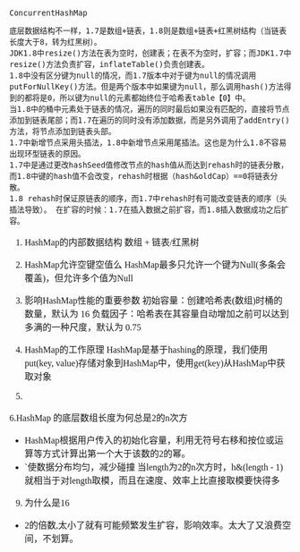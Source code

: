 <font face="Simsun" size=3>

~~~
ConcurrentHashMap
~~~


~~~
底层数据结构不一样，1.7是数组+链表，1.8则是数组+链表+红黑树结构（当链表长度大于8，转为红黑树）。
JDK1.8中resize()方法在表为空时，创建表；在表不为空时，扩容；而JDK1.7中resize()方法负责扩容，inflateTable()负责创建表。
1.8中没有区分键为null的情况，而1.7版本中对于键为null的情况调用putForNullKey()方法。但是两个版本中如果键为null，那么调用hash()方法得到的都将是0，所以键为null的元素都始终位于哈希表table【0】中。
当1.8中的桶中元素处于链表的情况，遍历的同时最后如果没有匹配的，直接将节点添加到链表尾部；而1.7在遍历的同时没有添加数据，而是另外调用了addEntry()方法，将节点添加到链表头部。
1.7中新增节点采用头插法，1.8中新增节点采用尾插法。这也是为什么1.8不容易出现环型链表的原因。
1.7中是通过更改hashSeed值修改节点的hash值从而达到rehash时的链表分散，而1.8中键的hash值不会改变，rehash时根据（hash&oldCap）==0将链表分散。
1.8 rehash时保证原链表的顺序，而1.7中rehash时有可能改变链表的顺序（头插法导致）。 在扩容的时候：1.7在插入数据之前扩容，而1.8插入数据成功之后扩容。
~~~

1. HashMap的内部数据结构
   数组 + 链表/红黑树

2. HashMap允许空键空值么
   HashMap最多只允许一个键为Null(多条会覆盖)，但允许多个值为Null

3. 影响HashMap性能的重要参数
   初始容量：创建哈希表(数组)时桶的数量，默认为 16
   负载因子：哈希表在其容量自动增加之前可以达到多满的一种尺度，默认为 0.75

4. HashMap的工作原理
   HashMap是基于hashing的原理，我们使用put(key, value)存储对象到HashMap中，使用get(key)从HashMap中获取对象

5. 

6.HashMap 的底层数组长度为何总是2的n次方
- HashMap根据用户传入的初始化容量，利用无符号右移和按位或运算等方式计算出第一个大于该数的2的幂。
- `使数据分布均匀，减少碰撞
当length为2的n次方时，h&(length - 1) 就相当于对length取模，而且在速度、效率上比直接取模要快得多

9. 为什么是16
- 2的倍数,太小了就有可能频繁发生扩容，影响效率。太大了又浪费空间，不划算。


</font>